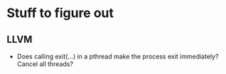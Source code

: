 # Stuff to figure out

## LLVM
- Does calling exit(...) in a pthread make the process exit immediately? Cancel all threads?
